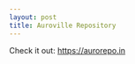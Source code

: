 ```yaml
---
layout: post
title: Auroville Repository
---
```


Check it out: <a href="https://aurorepo.in" target="_blank">https://aurorepo.in</a>